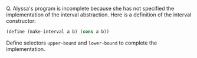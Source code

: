 Q. Alyssa's program is incomplete because she has not specified the implementation of the interval abstraction. Here is a definition of the interval constructor:

```scheme
(define (make-interval a b) (cons a b))
```
Define selectors `upper-bound` and `lower-bound` to complete the implementation.
